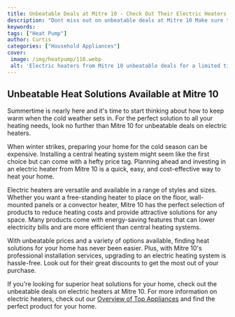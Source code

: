 ```yaml
---
title: Unbeatable Deals at Mitre 10 - Check Out Their Electric Heaters Now
description: "Dont miss out on unbeatable deals at Mitre 10 Make sure to check out their electric heaters while theyre still on offer Get the perfect heating solution today and never worry about the cold again"
keywords: 
tags: ["Heat Pump"]
author: Curtis
categories: ["Household Appliances"]
cover: 
 image: /img/heatpump/118.webp
 alt: 'Electric heaters from Mitre 10 unbeatable deals for a limited time'
---
```

## Unbeatable Heat Solutions Available at Mitre 10 
Summertime is nearly here and it's time to start thinking about how to keep warm when the cold weather sets in. For the perfect solution to all your heating needs, look no further than Mitre 10 for unbeatable deals on electric heaters. 

When winter strikes, preparing your home for the cold season can be expensive. Installing a central heating system might seem like the first choice but can come with a hefty price tag. Planning ahead and investing in an electric heater from Mitre 10 is a quick, easy, and cost-effective way to heat your home. 

Electric heaters are versatile and available in a range of styles and sizes. Whether you want a free-standing heater to place on the floor, wall-mounted panels or a convector heater, Mitre 10 has the perfect selection of products to reduce heating costs and provide attractive solutions for any space. Many products come with energy-saving features that can lower electricity bills and are more efficient than central heating systems. 

With unbeatable prices and a variety of options available, finding heat solutions for your home has never been easier. Plus, with Mitre 10's professional installation services, upgrading to an electric heating system is hassle-free. Look out for their great discounts to get the most out of your purchase. 

If you're looking for superior heat solutions for your home, check out the unbeatable deals on electric heaters at Mitre 10. For more information on electric heaters, check out our [Overview of Top Appliances](./pages/appliance-overview) and find the perfect product for your home.
